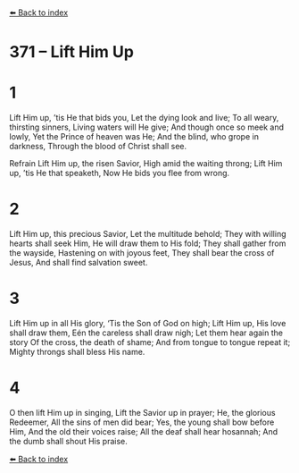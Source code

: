 [⬅️ Back to index](../README.md)

# 371 – Lift Him Up


# 1
Lift Him up, ’tis He that bids you,
Let the dying look and live;
To all weary, thirsting sinners,
Living waters will He give;
And though once so meek and lowly,
Yet the Prince of heaven was He;
And the blind, who grope in darkness,
Through the blood of Christ shall see.

Refrain
Lift Him up, the risen Savior,
High amid the waiting throng;
Lift Him up, ’tis He that speaketh,
Now He bids you flee from wrong.

# 2
Lift Him up, this precious Savior,
Let the multitude behold;
They with willing hearts shall seek Him,
He will draw them to His fold;
They shall gather from the wayside,
Hastening on with joyous feet,
They shall bear the cross of Jesus,
And shall find salvation sweet.

# 3
Lift Him up in all His glory,
‘Tis the Son of God on high;
Lift Him up, His love shall draw them,
Eén the careless shall draw nigh;
Let them hear again the story
Of the cross, the death of shame;
And from tongue to tongue repeat it;
Mighty throngs shall bless His name.

# 4
O then lift Him up in singing,
Lift the Savior up in prayer;
He, the glorious Redeemer,
All the sins of men did bear;
Yes, the young shall bow before Him,
And the old their voices raise;
All the deaf shall hear hosannah;
And the dumb shall shout His praise.

[⬅️ Back to index](../README.md)

